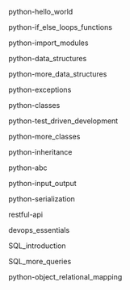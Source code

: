 python-hello_world

python-if_else_loops_functions

python-import_modules

python-data_structures

python-more_data_structures

python-exceptions

python-classes

python-test_driven_development

python-more_classes

python-inheritance

python-abc

python-input_output

python-serialization

restful-api

devops_essentials

SQL_introduction

SQL_more_queries

python-object_relational_mapping